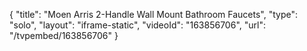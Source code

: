 {
    "title": "Moen Arris 2-Handle Wall Mount Bathroom Faucets",
    "type": "solo",
    "layout": "iframe-static",
    "videoId": "163856706",
    "url": "\/tvpembed\/163856706"
}